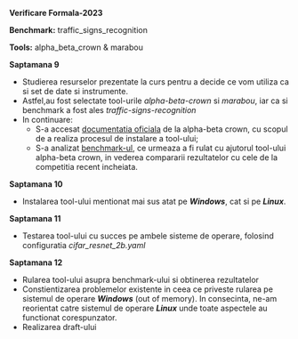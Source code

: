 **Verificare Formala-2023**

**Benchmark:** traffic_signs_recognition

**Tools:** alpha_beta_crown & marabou

**Saptamana 9**

- Studierea resurselor prezentate la curs pentru a decide ce vom utiliza ca si set de date si instrumente.
- Astfel,au fost selectate tool-urile *alpha-beta-crown* si *marabou*, iar ca si benchmark a fost ales *traffic-signs-recognition*
- In continuare:
    - S-a accesat [documentatia oficiala](https://github.com/Verified-Intelligence/alpha-beta-CROWN/blob/main/README.md) de la alpha-beta crown, 
  cu scopul de a realiza procesul de instalare a tool-ului;
    - S-a analizat [benchmark-ul](https://github.com/ChristopherBrix/vnncomp2023_results/tree/main/alpha_beta_crown/2023_traffic_signs_recognition), ce urmeaza a fi rulat cu ajutorul tool-ului alpha-beta crown,
in vederea compararii rezultatelor cu cele de la competitia recent incheiata.

**Saptamana 10**

- Instalarea tool-ului mentionat mai sus atat pe ***Windows***, cat si pe ***Linux***.

**Saptamana 11**

- Testarea tool-ului cu succes pe ambele sisteme de operare, folosind configuratia *cifar_resnet_2b.yaml*

**Saptamana 12**

- Rularea tool-ului asupra benchmark-ului si obtinerea rezultatelor
- Constientizarea problemelor existente in ceea ce priveste rularea pe sistemul de operare ***Windows*** (out of memory). 
  In consecinta, ne-am reorientat catre sistemul de operare ***Linux*** unde toate aspectele au functionat corespunzator.
- Realizarea draft-ului